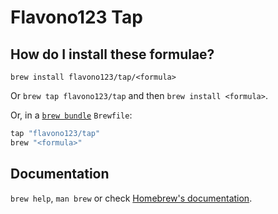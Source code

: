 # Flavono123 Tap

## How do I install these formulae?

`brew install flavono123/tap/<formula>`

Or `brew tap flavono123/tap` and then `brew install <formula>`.

Or, in a [`brew bundle`](https://github.com/Homebrew/homebrew-bundle) `Brewfile`:

```ruby
tap "flavono123/tap"
brew "<formula>"
```

## Documentation

`brew help`, `man brew` or check [Homebrew's documentation](https://docs.brew.sh).
